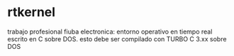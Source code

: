 # rtkernel
trabajo profesional fiuba electronica: entorno operativo en tiempo real escrito en C sobre DOS.
esto debe ser compilado con TURBO C 3.xx sobre DOS
